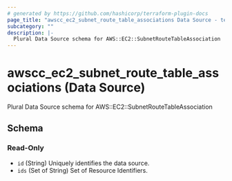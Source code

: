 ```yaml
---
# generated by https://github.com/hashicorp/terraform-plugin-docs
page_title: "awscc_ec2_subnet_route_table_associations Data Source - terraform-provider-awscc"
subcategory: ""
description: |-
  Plural Data Source schema for AWS::EC2::SubnetRouteTableAssociation
---
```


# awscc_ec2_subnet_route_table_associations (Data Source)

Plural Data Source schema for AWS::EC2::SubnetRouteTableAssociation



<!-- schema generated by tfplugindocs -->
## Schema

### Read-Only

- `id` (String) Uniquely identifies the data source.
- `ids` (Set of String) Set of Resource Identifiers.


